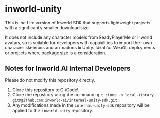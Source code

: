 # inworld-unity
This is the Lite version of Inworld SDK that supports lightweight projects with a significantly smaller download size. 

It does not include any character models from ReadyPlayerMe or Inworld avatars, so is suitable for developers with capabilities to import their own character skeletons and animations in Unity. Ideal for WebGL deployments or projects where package size is a consideration.

## Notes for Inworld.AI Internal Developers
Please do not modify this repository directly.
1. Clone this repository to C:\Code\
2. Clone the repository using the command: `git clone -b local-library git@github.com:inworld-ai/internal-unity-sdk.git`.
3. Any modifications made in the `internal-unity-sdk` repository will be applied to this `inworld-unity` repository.



